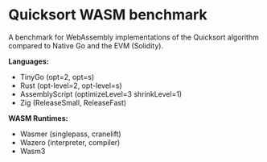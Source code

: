 # Quicksort WASM benchmark

A benchmark for WebAssembly implementations of the Quicksort algorithm compared to Native Go and the EVM (Solidity).

**Languages:**

- TinyGo (opt=2, opt=s)
- Rust (opt-level=2, opt-level=s)
- AssemblyScript (optimizeLevel=3 shrinkLevel=1)
- Zig (ReleaseSmall, ReleaseFast)

**WASM Runtimes:**

- Wasmer (singlepass, cranelift)
- Wazero (interpreter, compiler)
- Wasm3

